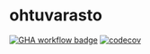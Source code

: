 # ohtuvarasto

[![GHA workflow badge](https://github.com/ilkkj/ohtuvarasto/workflows/CI/badge.svg)](https://github.com/ilkkj/ohtuvarasto/actions)
[![codecov](https://codecov.io/github/ilkkj/ohtuvarasto/graph/badge.svg?token=8Z76S3FQUM)](https://codecov.io/github/ilkkj/ohtuvarasto)

